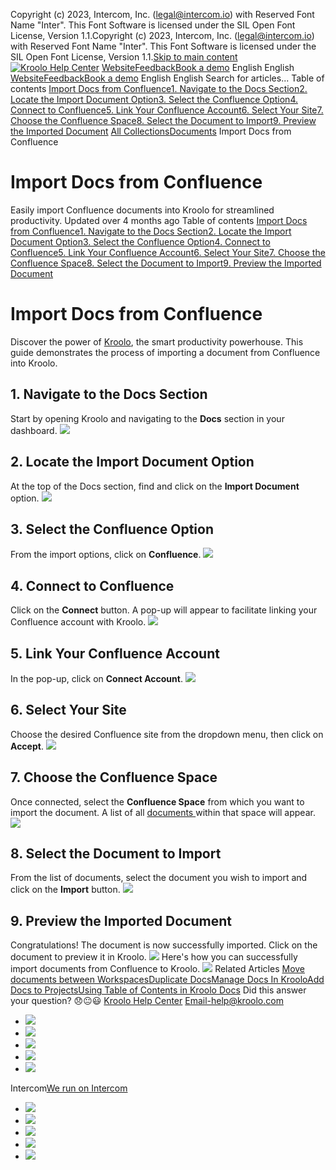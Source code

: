 Copyright (c) 2023, Intercom, Inc. (legal@intercom.io) with Reserved Font Name "Inter". This Font Software is licensed under the SIL Open Font License, Version 1.1.Copyright (c) 2023, Intercom, Inc. (legal@intercom.io) with Reserved Font Name "Inter". This Font Software is licensed under the SIL Open Font License, Version 1.1.[Skip to main content](https://help.kroolo.com/en/articles/9936991-import-docs-from-confluence#main-content)
[![Kroolo Help Center](https://downloads.intercomcdn.com/i/o/h4qkzypg/611116/ee699fbf23fef0f6d8d4f666d84c/37cdcedd14003d8fdcfdeda0a05c09cb)](https://help.kroolo.com/en/)
[Website](https://kroolo.com/)[Feedback](https://kroolo.featurebase.app/)[Book a demo](https://kroolo.com/book-demo)
English
English
[Website](https://kroolo.com/)[Feedback](https://kroolo.featurebase.app/)[Book a demo](https://kroolo.com/book-demo)
English
English
Search for articles...
Table of contents
[Import Docs from Confluence](https://help.kroolo.com/en/articles/9936991-import-docs-from-confluence#h_132d6cb181)[1. Navigate to the Docs Section](https://help.kroolo.com/en/articles/9936991-import-docs-from-confluence#h_b75697260a)[2. Locate the Import Document Option](https://help.kroolo.com/en/articles/9936991-import-docs-from-confluence#h_24d154ad8a)[3. Select the Confluence Option](https://help.kroolo.com/en/articles/9936991-import-docs-from-confluence#h_553e8290e0)[4. Connect to Confluence](https://help.kroolo.com/en/articles/9936991-import-docs-from-confluence#h_f9a132ef20)[5. Link Your Confluence Account](https://help.kroolo.com/en/articles/9936991-import-docs-from-confluence#h_3916c03ba6)[6. Select Your Site](https://help.kroolo.com/en/articles/9936991-import-docs-from-confluence#h_606f9a894b)[7. Choose the Confluence Space](https://help.kroolo.com/en/articles/9936991-import-docs-from-confluence#h_4055fa85a0)[8. Select the Document to Import](https://help.kroolo.com/en/articles/9936991-import-docs-from-confluence#h_f634bc99cb)[9. Preview the Imported Document](https://help.kroolo.com/en/articles/9936991-import-docs-from-confluence#h_ad6c0d75d3)
[All Collections](https://help.kroolo.com/en/)[Documents](https://help.kroolo.com/en/collections/9304753-documents)
Import Docs from Confluence
# Import Docs from Confluence
Easily import Confluence documents into Kroolo for streamlined productivity.
Updated over 4 months ago
Table of contents
[Import Docs from Confluence](https://help.kroolo.com/en/articles/9936991-import-docs-from-confluence#h_132d6cb181)[1. Navigate to the Docs Section](https://help.kroolo.com/en/articles/9936991-import-docs-from-confluence#h_b75697260a)[2. Locate the Import Document Option](https://help.kroolo.com/en/articles/9936991-import-docs-from-confluence#h_24d154ad8a)[3. Select the Confluence Option](https://help.kroolo.com/en/articles/9936991-import-docs-from-confluence#h_553e8290e0)[4. Connect to Confluence](https://help.kroolo.com/en/articles/9936991-import-docs-from-confluence#h_f9a132ef20)[5. Link Your Confluence Account](https://help.kroolo.com/en/articles/9936991-import-docs-from-confluence#h_3916c03ba6)[6. Select Your Site](https://help.kroolo.com/en/articles/9936991-import-docs-from-confluence#h_606f9a894b)[7. Choose the Confluence Space](https://help.kroolo.com/en/articles/9936991-import-docs-from-confluence#h_4055fa85a0)[8. Select the Document to Import](https://help.kroolo.com/en/articles/9936991-import-docs-from-confluence#h_f634bc99cb)[9. Preview the Imported Document](https://help.kroolo.com/en/articles/9936991-import-docs-from-confluence#h_ad6c0d75d3)
# Import Docs from Confluence
Discover the power of [Kroolo](https://kroolo.com/), the smart productivity powerhouse. This guide demonstrates the process of importing a document from Confluence into Kroolo.
## 1. Navigate to the Docs Section
Start by opening Kroolo and navigating to the **Docs** section in your dashboard.
[![](https://downloads.intercomcdn.com/i/o/1197898752/506a97a3838a3b31bea45e11/2ab41b0f-db93-4463-8962-2a630bff4297.png?expires=1747842300&signature=ca1383d51248c661e098cf27e7f783de70880128eb107545a8c4f5c7628897f0&req=dSEuEcF3lYZaW%2FMW1HO4zZJpK6yCSFvzi7rWu6j0IFExqxyc4ES76491nUAi%0AwLPHmD14MnO%2BwRhkI%2FA%3D%0A)](https://downloads.intercomcdn.com/i/o/1197898752/506a97a3838a3b31bea45e11/2ab41b0f-db93-4463-8962-2a630bff4297.png?expires=1747842300&signature=ca1383d51248c661e098cf27e7f783de70880128eb107545a8c4f5c7628897f0&req=dSEuEcF3lYZaW%2FMW1HO4zZJpK6yCSFvzi7rWu6j0IFExqxyc4ES76491nUAi%0AwLPHmD14MnO%2BwRhkI%2FA%3D%0A)
## 2. Locate the Import Document Option
At the top of the Docs section, find and click on the **Import Document** option.
[![](https://downloads.intercomcdn.com/i/o/1197898753/a3e8175e84468365ac5ee216/28e7715c-14be-49d5-bb95-158dd2ac5614.png?expires=1747842300&signature=05df552376cbd9254ec0a7f18aaf99fa1ac8afcb872a6ae02a234c548c6fac20&req=dSEuEcF3lYZaWvMW1HO4zTWBHtCe1umvf13J3PmLAYaf9Uu5lqhTyJuDbQlI%0AgibHPiF1H1U5yCyKoUs%3D%0A)](https://downloads.intercomcdn.com/i/o/1197898753/a3e8175e84468365ac5ee216/28e7715c-14be-49d5-bb95-158dd2ac5614.png?expires=1747842300&signature=05df552376cbd9254ec0a7f18aaf99fa1ac8afcb872a6ae02a234c548c6fac20&req=dSEuEcF3lYZaWvMW1HO4zTWBHtCe1umvf13J3PmLAYaf9Uu5lqhTyJuDbQlI%0AgibHPiF1H1U5yCyKoUs%3D%0A)
## 3. Select the Confluence Option
From the import options, click on **Confluence**.
[![](https://downloads.intercomcdn.com/i/o/1197898758/d8afb7b2f6fae721900fe0a9/8d000ead-4dbf-4d40-a66f-3335a928bd95.gif?expires=1747842300&signature=454f17b68040165ed9df75fb2fcb71124d73c9f5e0f31a90495026f90a15d56c&req=dSEuEcF3lYZaUfMW1HO4zXC8FSZy9WAs0j2cNQxMCsWS1Up%2F1HVlrmTrrt2Q%0A7apVrXzTRUkiKnQ8o78%3D%0A)](https://downloads.intercomcdn.com/i/o/1197898758/d8afb7b2f6fae721900fe0a9/8d000ead-4dbf-4d40-a66f-3335a928bd95.gif?expires=1747842300&signature=454f17b68040165ed9df75fb2fcb71124d73c9f5e0f31a90495026f90a15d56c&req=dSEuEcF3lYZaUfMW1HO4zXC8FSZy9WAs0j2cNQxMCsWS1Up%2F1HVlrmTrrt2Q%0A7apVrXzTRUkiKnQ8o78%3D%0A)
## 4. Connect to Confluence
Click on the **Connect** button. A pop-up will appear to facilitate linking your Confluence account with Kroolo.
[![](https://downloads.intercomcdn.com/i/o/1197898757/9a1a83675476a50ba88e754c/7fb00eb7-ced3-4404-9e8e-fb5eba79ae37.png?expires=1747842300&signature=4fd87054bd9dfdd2ac62d9b7e669c5adfbc9af93679f656598adc919ce135b90&req=dSEuEcF3lYZaXvMW1HO4zeuk0sf0bEXB1XQAJWknpVLUS7hdtCxFFQh25RAf%0APuMeeEthOyWzGk4dnD8%3D%0A)](https://downloads.intercomcdn.com/i/o/1197898757/9a1a83675476a50ba88e754c/7fb00eb7-ced3-4404-9e8e-fb5eba79ae37.png?expires=1747842300&signature=4fd87054bd9dfdd2ac62d9b7e669c5adfbc9af93679f656598adc919ce135b90&req=dSEuEcF3lYZaXvMW1HO4zeuk0sf0bEXB1XQAJWknpVLUS7hdtCxFFQh25RAf%0APuMeeEthOyWzGk4dnD8%3D%0A)
## 5. Link Your Confluence Account
In the pop-up, click on **Connect Account**.
[![](https://downloads.intercomcdn.com/i/o/1197898759/83cd2c70d0f731bef2960380/bbead9ce-f101-40c7-803c-48f95b7bbdfc.png?expires=1747842300&signature=66608fe83425b27facd0ee8de0ffb1d0466c99b01380c8a4efc358e59dcacbec&req=dSEuEcF3lYZaUPMW1HO4zUEq0Q7DoX3KFBEvA4XpL7r9n8l9DBzEModHtmrp%0AfJQqzLVi6bnDyb2lFP0%3D%0A)](https://downloads.intercomcdn.com/i/o/1197898759/83cd2c70d0f731bef2960380/bbead9ce-f101-40c7-803c-48f95b7bbdfc.png?expires=1747842300&signature=66608fe83425b27facd0ee8de0ffb1d0466c99b01380c8a4efc358e59dcacbec&req=dSEuEcF3lYZaUPMW1HO4zUEq0Q7DoX3KFBEvA4XpL7r9n8l9DBzEModHtmrp%0AfJQqzLVi6bnDyb2lFP0%3D%0A)
## 6. Select Your Site
Choose the desired Confluence site from the dropdown menu, then click on **Accept**.
[![](https://downloads.intercomcdn.com/i/o/1197898764/f3e94f9ab47f8698cbf4ade4/7a92bd90-6656-4da3-b3cd-a7ba3a6f3056.gif?expires=1747842300&signature=4cfc08cf72f2ddac1dc561662f6ba12c4523f6f152f38f8a5030662962ff14ee&req=dSEuEcF3lYZZXfMW1HO4zXOxknXsd%2BbHay1puBAjN5C9CdQJ21uAMWuUbakf%0AmtyaNwwWCj%2F81%2BWRqJE%3D%0A)](https://downloads.intercomcdn.com/i/o/1197898764/f3e94f9ab47f8698cbf4ade4/7a92bd90-6656-4da3-b3cd-a7ba3a6f3056.gif?expires=1747842300&signature=4cfc08cf72f2ddac1dc561662f6ba12c4523f6f152f38f8a5030662962ff14ee&req=dSEuEcF3lYZZXfMW1HO4zXOxknXsd%2BbHay1puBAjN5C9CdQJ21uAMWuUbakf%0AmtyaNwwWCj%2F81%2BWRqJE%3D%0A)
## 7. Choose the Confluence Space
Once connected, select the **Confluence Space** from which you want to import the document. A list of all [documents ](https://intercom.help/kroolo/en/articles/9937049-create-and-manage-docs-docs-2-0)within that space will appear.
[![](https://downloads.intercomcdn.com/i/o/1197898765/062e405ac09d6be80d6e5e8e/a5c53ff0-1e59-4b12-bf0b-190a143eedb7.gif?expires=1747842300&signature=04e86600435c687809e8c8da2d0a512a7ba9d71df399b0928a792d2e66b2e3dd&req=dSEuEcF3lYZZXPMW1HO4zfE7Mb1vCATy%2B3c6cTJxVkGMas60gcpe86llZfR7%0A%2FJy5ridnVEXTXa5az3Q%3D%0A)](https://downloads.intercomcdn.com/i/o/1197898765/062e405ac09d6be80d6e5e8e/a5c53ff0-1e59-4b12-bf0b-190a143eedb7.gif?expires=1747842300&signature=04e86600435c687809e8c8da2d0a512a7ba9d71df399b0928a792d2e66b2e3dd&req=dSEuEcF3lYZZXPMW1HO4zfE7Mb1vCATy%2B3c6cTJxVkGMas60gcpe86llZfR7%0A%2FJy5ridnVEXTXa5az3Q%3D%0A)
## 8. Select the Document to Import
From the list of documents, select the document you wish to import and click on the **Import** button.
[![](https://downloads.intercomcdn.com/i/o/1197898762/5a6d5636b51f4fedb7b5b598/de1f3220-c6b5-4557-85ad-9b7500b2d6f4.gif?expires=1747842300&signature=cec8be2f10348b26b01383efad580ebbbc7e04d54b6455307ad84344f4de1774&req=dSEuEcF3lYZZW%2FMW1HO4za8n3GnrLeHdYeyolxEna2rn1W6KPB7J%2Bmcov8ag%0ApjphQlEPCcJpkRppvOo%3D%0A)](https://downloads.intercomcdn.com/i/o/1197898762/5a6d5636b51f4fedb7b5b598/de1f3220-c6b5-4557-85ad-9b7500b2d6f4.gif?expires=1747842300&signature=cec8be2f10348b26b01383efad580ebbbc7e04d54b6455307ad84344f4de1774&req=dSEuEcF3lYZZW%2FMW1HO4za8n3GnrLeHdYeyolxEna2rn1W6KPB7J%2Bmcov8ag%0ApjphQlEPCcJpkRppvOo%3D%0A)
## 9. Preview the Imported Document
Congratulations! The document is now successfully imported. Click on the document to preview it in Kroolo.
[![](https://downloads.intercomcdn.com/i/o/1197909839/2c013fdea5577cb2b22241aa/5da9b5a9-1b6c-40fb-ab80-f88d48af1ac4.gif?expires=1747842300&signature=835c096e4d1514ba70a5c79fbaf5f03ceb68f7e5b98e826ddb7c0ff0a6db9f1e&req=dSEuEcB%2BlIlcUPMW1HO4zdSleGqOS0aDZGnr30W3zUMNJHQ46PMCrlpH2H8J%0AWJKwKiI96A3PWVd29CA%3D%0A)](https://downloads.intercomcdn.com/i/o/1197909839/2c013fdea5577cb2b22241aa/5da9b5a9-1b6c-40fb-ab80-f88d48af1ac4.gif?expires=1747842300&signature=835c096e4d1514ba70a5c79fbaf5f03ceb68f7e5b98e826ddb7c0ff0a6db9f1e&req=dSEuEcB%2BlIlcUPMW1HO4zdSleGqOS0aDZGnr30W3zUMNJHQ46PMCrlpH2H8J%0AWJKwKiI96A3PWVd29CA%3D%0A)
Here's how you can successfully import documents from Confluence to Kroolo. 
[![](https://downloads.intercomcdn.com/i/o/1197910186/8a62bba1b3e3d9e419077e71/cta+2.png?expires=1747842300&signature=e63ab6fec733e472f75bf584917331eb596ac0e637a64edc34b91ffeecd8fa9d&req=dSEuEcB%2FnYBXX%2FMW1HO4zUUGlk5yF3Ky7LHkA8aboDcpWMcIp4uESeJyDek3%0ADAuS87oqbBhgjXV6Z0k%3D%0A)](https://kroolo.com/)
Related Articles
[Move documents between Workspaces](https://help.kroolo.com/en/articles/9874700-move-documents-between-workspaces)[Duplicate Docs](https://help.kroolo.com/en/articles/9874824-duplicate-docs)[Manage Docs In Kroolo](https://help.kroolo.com/en/articles/9881055-manage-docs-in-kroolo)[Add Docs to Projects](https://help.kroolo.com/en/articles/9935648-add-docs-to-projects)[Using Table of Contents in Kroolo Docs](https://help.kroolo.com/en/articles/10299776-using-table-of-contents-in-kroolo-docs)
Did this answer your question?
😞😐😃
[Kroolo Help Center](https://help.kroolo.com/en/)
Email-help@kroolo.com
  * [![](https://intercom.help/kroolo/assets/svg/icon:social-facebook/FFFFFF)](https://www.facebook.com/profile.php?id=61553808299270)
  * [![](https://intercom.help/kroolo/assets/svg/icon:social-linkedin/FFFFFF)](https://www.linkedin.com/company/getkroolo)
  * [![](https://intercom.help/kroolo/assets/svg/icon:social-instagram/FFFFFF)](https://www.instagram.com/getkroolo)
  * [![](https://intercom.help/kroolo/assets/svg/icon:social-youtube/FFFFFF)](https://www.youtube.com/@getkroolo/featured)
  * [![](https://intercom.help/kroolo/assets/svg/icon:social-twitter-x/FFFFFF)](https://www.twitter.com/getkroolo)


Intercom[We run on Intercom](https://www.intercom.com/intercom-link?company=Kroolo&solution=customer-support&utm_campaign=intercom-link&utm_content=We+run+on+Intercom&utm_medium=help-center&utm_referrer=https%3A%2F%2Fhelp.kroolo.com%2Fen%2Farticles%2F9936991-import-docs-from-confluence&utm_source=desktop-web)
  * [![](https://intercom.help/kroolo/assets/svg/icon:social-facebook/FFFFFF)](https://www.facebook.com/profile.php?id=61553808299270)
  * [![](https://intercom.help/kroolo/assets/svg/icon:social-linkedin/FFFFFF)](https://www.linkedin.com/company/getkroolo)
  * [![](https://intercom.help/kroolo/assets/svg/icon:social-instagram/FFFFFF)](https://www.instagram.com/getkroolo)
  * [![](https://intercom.help/kroolo/assets/svg/icon:social-youtube/FFFFFF)](https://www.youtube.com/@getkroolo/featured)
  * [![](https://intercom.help/kroolo/assets/svg/icon:social-twitter-x/FFFFFF)](https://www.twitter.com/getkroolo)


